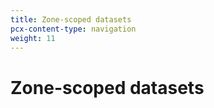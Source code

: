 ```yaml
---
title: Zone-scoped datasets
pcx-content-type: navigation
weight: 11
---
```


# Zone-scoped datasets

<DirectoryListing path="/reference/log-fields/zone"/>
